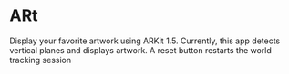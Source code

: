 # ARt
Display your favorite artwork using ARKit 1.5. Currently, this app detects vertical planes and displays artwork. A reset button restarts the world tracking session
